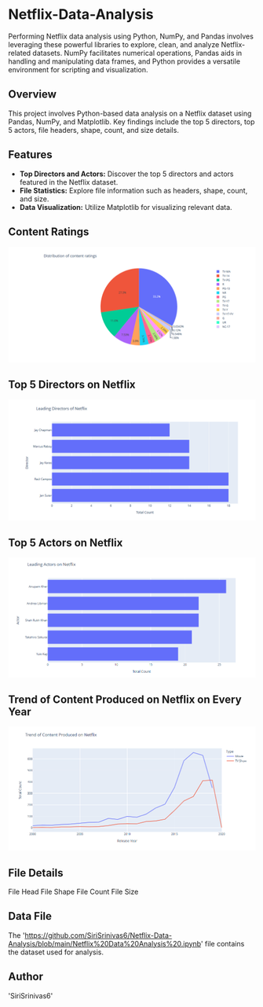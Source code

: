 # Netflix-Data-Analysis
Performing Netflix data analysis using Python, NumPy, and Pandas involves leveraging these powerful libraries to explore, clean, and analyze Netflix-related datasets. NumPy facilitates numerical operations, Pandas aids in handling and manipulating data frames, and Python provides a versatile environment for scripting and visualization. 

## Overview

This project involves Python-based data analysis on a Netflix dataset using Pandas, NumPy, and Matplotlib. Key findings include the top 5 directors, top 5 actors, file headers, shape, count, and size details.

## Features

- **Top Directors and Actors:** Discover the top 5 directors and actors featured in the Netflix dataset.
- **File Statistics:** Explore file information such as headers, shape, count, and size.
- **Data Visualization:** Utilize Matplotlib for visualizing relevant data.

## Content Ratings
![Ratings](https://github.com/SiriSrinivas6/Netflix-Data-Analysis/blob/19edca1cdb00c1382998c29828adbfd45eea404d/Screenshots/1.png)

## Top 5 Directors on Netflix
![Directors](https://github.com/SiriSrinivas6/Netflix-Data-Analysis/blob/817aae17f3eb2e5d55bb2630546196c46a7352d5/Screenshots/2.png)

## Top 5 Actors on Netflix
![Actors](https://github.com/SiriSrinivas6/Netflix-Data-Analysis/blob/87ba1c68e6738d3d5edd969e51362b63c66333eb/Screenshots/3.png)

## Trend of Content Produced on Netflix on Every Year
![Content](https://github.com/SiriSrinivas6/Netflix-Data-Analysis/blob/dbc057457c3bb6d77341d8019dba45968b2d0c6c/Screenshots/4.png)

## File Details
File Head 
File Shape
File Count
File Size


## Data File
The 'https://github.com/SiriSrinivas6/Netflix-Data-Analysis/blob/main/Netflix%20Data%20Analysis%20.ipynb' file contains the dataset used for analysis.

## Author
'SiriSrinivas6'
